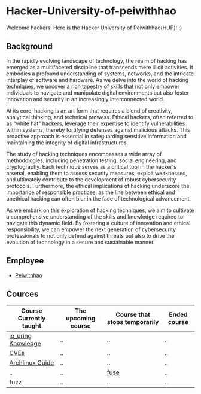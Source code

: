 # Hacker-University-of-peiwithhao
Welcome hackers!
Here is the Hacker University of Peiwithhao(HUP)! :)

## Background
In the rapidly evolving landscape of technology, the realm of hacking has emerged as a multifaceted discipline that transcends mere illicit activities. It embodies a profound understanding of systems, networks, and the intricate interplay of software and hardware. As we delve into the world of hacking techniques, we uncover a rich tapestry of skills that not only empower individuals to navigate and manipulate digital environments but also foster innovation and security in an increasingly interconnected world.

At its core, hacking is an art form that requires a blend of creativity, analytical thinking, and technical prowess. Ethical hackers, often referred to as "white hat" hackers, leverage their expertise to identify vulnerabilities within systems, thereby fortifying defenses against malicious attacks. This proactive approach is essential in safeguarding sensitive information and maintaining the integrity of digital infrastructures.

The study of hacking techniques encompasses a wide array of methodologies, including penetration testing, social engineering, and cryptography. Each technique serves as a critical tool in the hacker's arsenal, enabling them to assess security measures, exploit weaknesses, and ultimately contribute to the development of robust cybersecurity protocols. Furthermore, the ethical implications of hacking underscore the importance of responsible practices, as the line between ethical and unethical hacking can often blur in the face of technological advancement.

As we embark on this exploration of hacking techniques, we aim to cultivate a comprehensive understanding of the skills and knowledge required to navigate this dynamic field. By fostering a culture of innovation and ethical responsibility, we can empower the next generation of cybersecurity professionals to not only defend against threats but also to drive the evolution of technology in a secure and sustainable manner.

## Employee
+ [Peiwithhao](https://github.com/peiwithhao)



## Cources

|Course Currently taught|The upcoming course|Course that stops temporarily|Ended course|
|--|--|--|--|
|[io_uring Knowledge](https://github.com/peiwithhao/Hacker-University-of-peiwithhao/tree/main/io_uring)|..|..|..|
|[CVEs](https://github.com/peiwithhao/Hacker-University-of-peiwithhao/tree/main/CVEs)|..|..|..|
|[Archlinux Guide](https://github.com/peiwithhao/Hacker-University-of-peiwithhao/tree/main/archlinux_guide)|..|..|..|
|..|..|[fuse](https://github.com/peiwithhao/Hacker-University-of-peiwithhao/tree/main/fuse)|..|
|fuzz|..|..|..|
